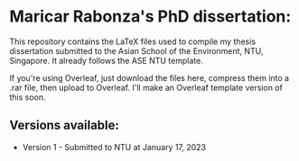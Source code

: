 # Maricar Rabonza's PhD dissertation:

This repository contains the LaTeX files used to compile my thesis dissertation submitted to the Asian School of the Environment, NTU, Singapore.
It already follows the ASE NTU template.

If you're using Overleaf, just download the files here, compress them into a .rar file, then upload to Overleaf.
I'll make an Overleaf template version of this soon.


## Versions available:

* Version 1 - Submitted to NTU at January 17, 2023
